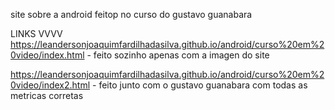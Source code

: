 site sobre a android feitop no curso do gustavo guanabara

LINKS VVVV
https://leandersonjoaquimfardilhadasilva.github.io/android/curso%20em%20video/index.html - feito sozinho apenas com a imagen do site

https://leandersonjoaquimfardilhadasilva.github.io/android/curso%20em%20video/index2.html - feito junto com o gustavo guanabara com todas as metricas corretas
